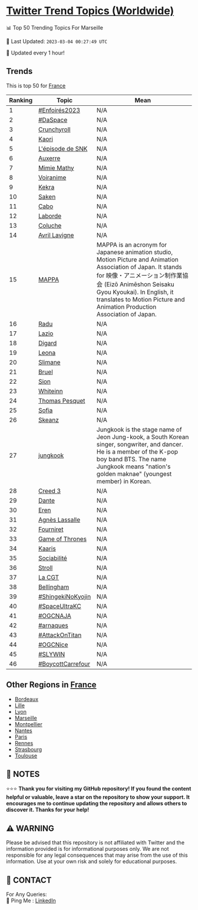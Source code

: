 [Twitter Trend Topics (Worldwide)](https://github.com/ErcinDedeoglu/Twitter-Trend-Topics)
==========


📊 Top 50 Trending Topics For Marseille

📆 Last Updated: `2023-03-04 00:27:49 UTC`

🔧 Updated every 1 hour!


## Trends

This is top 50 for [France](</France>)

| Ranking | Topic | Mean |
| ------- | ------------ | ------------ |
| 1 | [#Enfoirés2023](http://twitter.com/search?q=%23Enfoir%c3%a9s2023) | N/A |
| 2 | [#DaSpace](http://twitter.com/search?q=%23DaSpace) | N/A |
| 3 | [Crunchyroll](http://twitter.com/search?q=Crunchyroll) | N/A |
| 4 | [Kaori](http://twitter.com/search?q=Kaori) | N/A |
| 5 | [L'épisode de SNK](http://twitter.com/search?q=L%27%c3%a9pisode+de+SNK) | N/A |
| 6 | [Auxerre](http://twitter.com/search?q=Auxerre) | N/A |
| 7 | [Mimie Mathy](http://twitter.com/search?q=Mimie+Mathy) | N/A |
| 8 | [Voiranime](http://twitter.com/search?q=Voiranime) | N/A |
| 9 | [Kekra](http://twitter.com/search?q=Kekra) | N/A |
| 10 | [Saken](http://twitter.com/search?q=Saken) | N/A |
| 11 | [Cabo](http://twitter.com/search?q=Cabo) | N/A |
| 12 | [Laborde](http://twitter.com/search?q=Laborde) | N/A |
| 13 | [Coluche](http://twitter.com/search?q=Coluche) | N/A |
| 14 | [Avril Lavigne](http://twitter.com/search?q=Avril+Lavigne) | N/A |
| 15 | [MAPPA](http://twitter.com/search?q=MAPPA) | MAPPA is an acronym for Japanese animation studio, Motion Picture and Animation Association of Japan. It stands for 映像・アニメーション制作業協会 (Eizō Animēshon Seisaku Gyou Kyoukai). In English, it translates to Motion Picture and Animation Production Association of Japan. |
| 16 | [Radu](http://twitter.com/search?q=Radu) | N/A |
| 17 | [Lazio](http://twitter.com/search?q=Lazio) | N/A |
| 18 | [Digard](http://twitter.com/search?q=Digard) | N/A |
| 19 | [Leona](http://twitter.com/search?q=Leona) | N/A |
| 20 | [Slimane](http://twitter.com/search?q=Slimane) | N/A |
| 21 | [Bruel](http://twitter.com/search?q=Bruel) | N/A |
| 22 | [Sion](http://twitter.com/search?q=Sion) | N/A |
| 23 | [Whiteinn](http://twitter.com/search?q=Whiteinn) | N/A |
| 24 | [Thomas Pesquet](http://twitter.com/search?q=Thomas+Pesquet) | N/A |
| 25 | [Sofia](http://twitter.com/search?q=Sofia) | N/A |
| 26 | [Skeanz](http://twitter.com/search?q=Skeanz) | N/A |
| 27 | [jungkook](http://twitter.com/search?q=jungkook) | Jungkook is the stage name of Jeon Jung-kook, a South Korean singer, songwriter, and dancer. He is a member of the K-pop boy band BTS. The name Jungkook means "nation's golden maknae" (youngest member) in Korean. |
| 28 | [Creed 3](http://twitter.com/search?q=Creed+3) | N/A |
| 29 | [Dante](http://twitter.com/search?q=Dante) | N/A |
| 30 | [Eren](http://twitter.com/search?q=Eren) | N/A |
| 31 | [Agnès Lassalle](http://twitter.com/search?q=Agn%c3%a8s+Lassalle) | N/A |
| 32 | [Fourniret](http://twitter.com/search?q=Fourniret) | N/A |
| 33 | [Game of Thrones](http://twitter.com/search?q=Game+of+Thrones) | N/A |
| 34 | [Kaaris](http://twitter.com/search?q=Kaaris) | N/A |
| 35 | [Sociabilité](http://twitter.com/search?q=Sociabilit%c3%a9) | N/A |
| 36 | [Stroll](http://twitter.com/search?q=Stroll) | N/A |
| 37 | [La CGT](http://twitter.com/search?q=La+CGT) | N/A |
| 38 | [Bellingham](http://twitter.com/search?q=Bellingham) | N/A |
| 39 | [#ShingekiNoKyojin](http://twitter.com/search?q=%23ShingekiNoKyojin) | N/A |
| 40 | [#SpaceUltraKC](http://twitter.com/search?q=%23SpaceUltraKC) | N/A |
| 41 | [#OGCNAJA](http://twitter.com/search?q=%23OGCNAJA) | N/A |
| 42 | [#arnaques](http://twitter.com/search?q=%23arnaques) | N/A |
| 43 | [#AttackOnTitan](http://twitter.com/search?q=%23AttackOnTitan) | N/A |
| 44 | [#OGCNice](http://twitter.com/search?q=%23OGCNice) | N/A |
| 45 | [#SLYWIN](http://twitter.com/search?q=%23SLYWIN) | N/A |
| 46 | [#BoycottCarrefour](http://twitter.com/search?q=%23BoycottCarrefour) | N/A |



## Other Regions in [France](</France>)

* [Bordeaux](</France/Bordeaux.md>)
* [Lille](</France/Lille.md>)
* [Lyon](</France/Lyon.md>)
* [Marseille](</France/Marseille.md>)
* [Montpellier](</France/Montpellier.md>)
* [Nantes](</France/Nantes.md>)
* [Paris](</France/Paris.md>)
* [Rennes](</France/Rennes.md>)
* [Strasbourg](</France/Strasbourg.md>)
* [Toulouse](</France/Toulouse.md>)



## 📝 NOTES

⭐⭐⭐ **Thank you for visiting my GitHub repository! If you found the content helpful or valuable, leave a star on the repository to show your support. It encourages me to continue updating the repository and allows others to discover it. Thanks for your help!**


## ⚠️ WARNING

Please be advised that this repository is not affiliated with Twitter and the information provided is for informational purposes only. We are not responsible for any legal consequences that may arise from the use of this information. Use at your own risk and solely for educational purposes.


## 📨 CONTACT

 For Any Queries:  
            🏓 Ping Me : [LinkedIn](https://www.linkedin.com/in/ercindedeoglu/)
